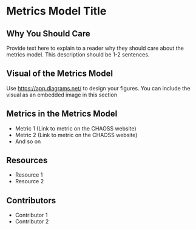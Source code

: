 # Metrics Model Title

## Why You Should Care

Provide text here to explain to a reader why they should care about the metrics model. This description should be 1-2 sentences. 

## Visual of the Metrics Model
Use https://app.diagrams.net/ to design your figures. You can include the visual as an embedded image in this section 

## Metrics in the Metrics Model 
- Metric 1 (Link to metric on the CHAOSS website)
- Metric 2 (Link to metric on the CHAOSS website)
- And so on

## Resources
- Resource 1
- Resource 2

## Contributors
- Contributor 1
- Contributor 2
